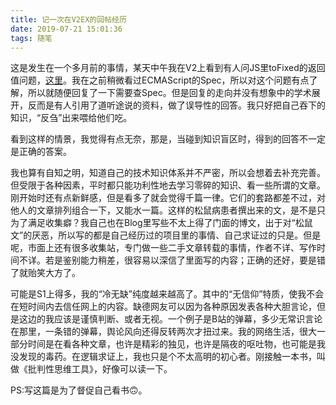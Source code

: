 ```yaml
---
title: 记一次在V2EX的回帖经历
date: 2019-07-21 15:01:36
tags: 随笔
---
```


这是发生在一个多月前的事情，某天中午我在V2上看到有人问JS里toFixed的返回值问题，[这里](https://www.v2ex.com/t/571061)。我在之前稍微看过ECMAScript的Spec，所以对这个问题有点了解，所以就随便回复了一下需要查Spec。但是回复的走向并没有想象中的学术展开，反而是有人引用了道听途说的资料，做了误导性的回答。我只好把自己吞下的知识，“反刍”出来喂给他们吃。

看到这样的情景，我觉得有点无奈，那是，当碰到知识盲区时，得到的回答不一定是正确的答案。

我也算有自知之明，知道自己的技术知识体系并不严密，所以会想着去补充完善。但受限于各种因素，平时都只能功利性地去学习零碎的知识、看一些所谓的文章。刚开始时还有点新鲜感，但是看多了就会觉得千篇一律。它们的套路都差不过，对他人的文章排列组合一下，又能水一篇。这样的松鼠病患者撰出来的文，是不是只为了满足收集癖？我自己也在Blog里写些不太上得了门面的博文，出于对“松鼠文”的厌恶，所以写的都是自己经历过的项目里的事情、自己求证过的只是。但是呢，市面上还有很多收集站，专门做一些二手文章转载的事情，作者不详、写作时间不详。若是鉴别能力稍差，很容易以深信了里面写的内容；正确的还好，要是错了就贻笑大方了。

可能是S1上得多，我的“冷无缺”纯度越来越高了。其中的“无信仰”特质，使我不会在短时间内去信任网上的内容。缺德网友可以因为各种原因发表各种大胆言论，但是这边的我应该是谨慎判断、或者无视。一个例子是B站的弹幕，多少无常识言论在那里，一条错的弹幕，舆论风向还得反转两次才扭过来。我的网络生活，很大一部分时间是在看各种文章，也许是精彩的独见，也许是隔夜的呕吐物，也可能是我没发现的毒药。在逻辑求证上，我也只是个不太高明的初心者。刚接触一本书，叫做《批判性思维工具》，好像可以读一下。

PS:写这篇是为了督促自己看书🙃。
